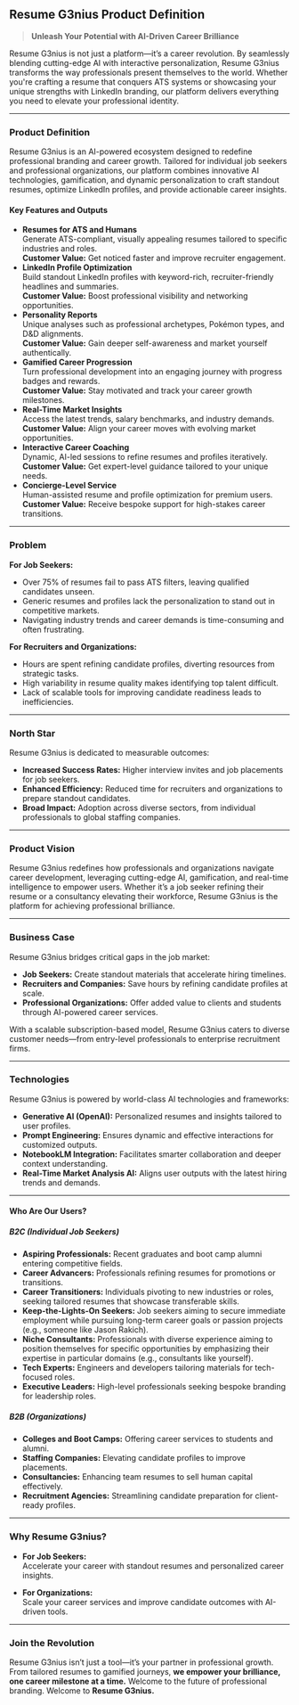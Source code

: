 ## Resume G3nius Product Definition

> **Unleash Your Potential with AI-Driven Career Brilliance**

Resume G3nius is not just a platform—it’s a career revolution. By seamlessly blending cutting-edge AI with interactive personalization, Resume G3nius transforms the way professionals present themselves to the world. Whether you're crafting a resume that conquers ATS systems or showcasing your unique strengths with LinkedIn branding, our platform delivers everything you need to elevate your professional identity.

---

### **Product Definition**

Resume G3nius is an AI-powered ecosystem designed to redefine professional branding and career growth. Tailored for individual job seekers and professional organizations, our platform combines innovative AI technologies, gamification, and dynamic personalization to craft standout resumes, optimize LinkedIn profiles, and provide actionable career insights.

#### **Key Features and Outputs**

- **Resumes for ATS and Humans**  
  Generate ATS-compliant, visually appealing resumes tailored to specific industries and roles.  
  **Customer Value:** Get noticed faster and improve recruiter engagement.
- **LinkedIn Profile Optimization**  
  Build standout LinkedIn profiles with keyword-rich, recruiter-friendly headlines and summaries.  
  **Customer Value:** Boost professional visibility and networking opportunities.
- **Personality Reports**  
  Unique analyses such as professional archetypes, Pokémon types, and D&D alignments.  
  **Customer Value:** Gain deeper self-awareness and market yourself authentically.
- **Gamified Career Progression**  
  Turn professional development into an engaging journey with progress badges and rewards.  
  **Customer Value:** Stay motivated and track your career growth milestones.
- **Real-Time Market Insights**  
  Access the latest trends, salary benchmarks, and industry demands.  
  **Customer Value:** Align your career moves with evolving market opportunities.
- **Interactive Career Coaching**  
  Dynamic, AI-led sessions to refine resumes and profiles iteratively.  
  **Customer Value:** Get expert-level guidance tailored to your unique needs.
- **Concierge-Level Service**  
  Human-assisted resume and profile optimization for premium users.  
  **Customer Value:** Receive bespoke support for high-stakes career transitions.

---

### **Problem**

**For Job Seekers:**

- Over 75% of resumes fail to pass ATS filters, leaving qualified candidates unseen.
- Generic resumes and profiles lack the personalization to stand out in competitive markets.
- Navigating industry trends and career demands is time-consuming and often frustrating.

**For Recruiters and Organizations:**

- Hours are spent refining candidate profiles, diverting resources from strategic tasks.
- High variability in resume quality makes identifying top talent difficult.
- Lack of scalable tools for improving candidate readiness leads to inefficiencies.

---

### **North Star**

Resume G3nius is dedicated to measurable outcomes:

- **Increased Success Rates:** Higher interview invites and job placements for job seekers.
- **Enhanced Efficiency:** Reduced time for recruiters and organizations to prepare standout candidates.
- **Broad Impact:** Adoption across diverse sectors, from individual professionals to global staffing companies.

---

### **Product Vision**

Resume G3nius redefines how professionals and organizations navigate career development, leveraging cutting-edge AI, gamification, and real-time intelligence to empower users. Whether it’s a job seeker refining their resume or a consultancy elevating their workforce, Resume G3nius is the platform for achieving professional brilliance.

---

### **Business Case**

Resume G3nius bridges critical gaps in the job market:

- **Job Seekers:** Create standout materials that accelerate hiring timelines.
- **Recruiters and Companies:** Save hours by refining candidate profiles at scale.
- **Professional Organizations:** Offer added value to clients and students through AI-powered career services.

With a scalable subscription-based model, Resume G3nius caters to diverse customer needs—from entry-level professionals to enterprise recruitment firms.

---

### **Technologies**

Resume G3nius is powered by world-class AI technologies and frameworks:

- **Generative AI (OpenAI):** Personalized resumes and insights tailored to user profiles.
- **Prompt Engineering:** Ensures dynamic and effective interactions for customized outputs.
- **NotebookLM Integration:** Facilitates smarter collaboration and deeper context understanding.
- **Real-Time Market Analysis AI:** Aligns user outputs with the latest hiring trends and demands.

---

#### **Who Are Our Users?**

##### **B2C (Individual Job Seekers)**

- **Aspiring Professionals:** Recent graduates and boot camp alumni entering competitive fields.
- **Career Advancers:** Professionals refining resumes for promotions or transitions.
- **Career Transitioners:** Individuals pivoting to new industries or roles, seeking tailored resumes that showcase transferable skills.
- **Keep-the-Lights-On Seekers:** Job seekers aiming to secure immediate employment while pursuing long-term career goals or passion projects (e.g., someone like Jason Rakich).
- **Niche Consultants:** Professionals with diverse experience aiming to position themselves for specific opportunities by emphasizing their expertise in particular domains (e.g., consultants like yourself).
- **Tech Experts:** Engineers and developers tailoring materials for tech-focused roles.
- **Executive Leaders:** High-level professionals seeking bespoke branding for leadership roles.

##### **B2B (Organizations)**

- **Colleges and Boot Camps:** Offering career services to students and alumni.
- **Staffing Companies:** Elevating candidate profiles to improve placements.
- **Consultancies:** Enhancing team resumes to sell human capital effectively.
- **Recruitment Agencies:** Streamlining candidate preparation for client-ready profiles.

---

### **Why Resume G3nius?**

- **For Job Seekers:**  
  Accelerate your career with standout resumes and personalized career insights.

- **For Organizations:**  
  Scale your career services and improve candidate outcomes with AI-driven tools.

---

### **Join the Revolution**

Resume G3nius isn’t just a tool—it’s your partner in professional growth. From tailored resumes to gamified journeys, **we empower your brilliance, one career milestone at a time.** Welcome to the future of professional branding. Welcome to **Resume G3nius.**
